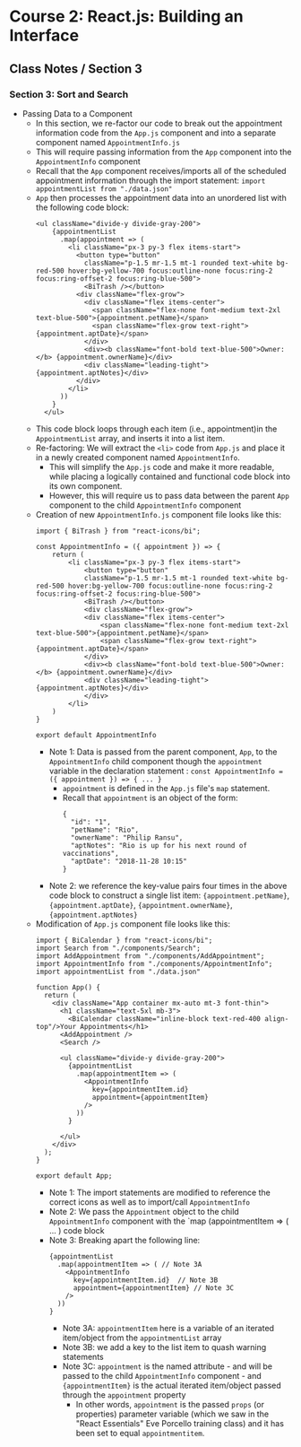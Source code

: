 # Course 2: React.js: Building an Interface
## Class Notes / Section 3

### Section 3: Sort and Search
- Passing Data to a Component
  - In this section, we re-factor our code to break out the appointment information code  from the `App.js` component and into a separate component named `AppointmentInfo.js`
  - This will require passing information from the `App` component into the `AppointmentInfo` component
  - Recall that the `App` component receives/imports all of the scheduled appointment information through the import statement: `import appointmentList from "./data.json"`
  - `App` then processes the appointment data into an unordered list with the following code block:
    ```
    <ul className="divide-y divide-gray-200">
        {appointmentList
          .map(appointment => (
            <li className="px-3 py-3 flex items-start">
              <button type="button"
                className="p-1.5 mr-1.5 mt-1 rounded text-white bg-red-500 hover:bg-yellow-700 focus:outline-none focus:ring-2 focus:ring-offset-2 focus:ring-blue-500">
                <BiTrash /></button>
              <div className="flex-grow">
                <div className="flex items-center">
                  <span className="flex-none font-medium text-2xl text-blue-500">{appointment.petName}</span>
                  <span className="flex-grow text-right">{appointment.aptDate}</span>
                </div>
                <div><b className="font-bold text-blue-500">Owner:</b> {appointment.ownerName}</div>
                <div className="leading-tight">{appointment.aptNotes}</div>
              </div>
            </li>
          ))
        }
      </ul>
      ```
  - This code block loops through each item (i.e., appointment)in the `AppointmentList` array, and inserts it into a list item.
  - Re-factoring: We will extract the `<li>` code from `App.js` and place it in a newly created component named `AppointmentInfo`.
    - This will simplify the `App.js` code and make it more readable, while placing a logically contained and functional code block into its own component.
    - However, this will require us to pass data between the parent `App` component to the child `AppointmentInfo` component
  - Creation of new `AppointmentInfo.js` component file looks like this:
    ```
    import { BiTrash } from "react-icons/bi";

    const AppointmentInfo = ({ appointment }) => {
        return (
            <li className="px-3 py-3 flex items-start">
                <button type="button"
                className="p-1.5 mr-1.5 mt-1 rounded text-white bg-red-500 hover:bg-yellow-700 focus:outline-none focus:ring-2 focus:ring-offset-2 focus:ring-blue-500">
                <BiTrash /></button>
                <div className="flex-grow">
                <div className="flex items-center">
                    <span className="flex-none font-medium text-2xl text-blue-500">{appointment.petName}</span>
                    <span className="flex-grow text-right">{appointment.aptDate}</span>
                </div>
                <div><b className="font-bold text-blue-500">Owner:</b> {appointment.ownerName}</div>
                <div className="leading-tight">{appointment.aptNotes}</div>
                </div>
            </li>
        )
    }

    export default AppointmentInfo
    ```
    - Note 1: Data is passed from the parent component, `App`, to the `AppointmentInfo` child component though the `appointment` variable in the declaration statement : `const AppointmentInfo = ({ appointment }) => { ... }`
      - `appointment` is defined in the `App.js` file's `map` statement.
      - Recall that `appointment` is an object of the form:
        ```
        {
          "id": "1",
          "petName": "Rio",
          "ownerName": "Philip Ransu",
          "aptNotes": "Rio is up for his next round of vaccinations",
          "aptDate": "2018-11-28 10:15"
        }
        ```
    - Note 2: we reference the key-value pairs four times in the above code block to construct a single list item: `{appointment.petName}`, `{appointment.aptDate}`, `{appointment.ownerName}`, `{appointment.aptNotes}`
  - Modification of `App.js` component file looks like this:
    ```
    import { BiCalendar } from "react-icons/bi";
    import Search from "./components/Search";
    import AddAppointment from "./components/AddAppointment";
    import AppointmentInfo from "./components/AppointmentInfo";
    import appointmentList from "./data.json"

    function App() {
      return (
        <div className="App container mx-auto mt-3 font-thin">
          <h1 className="text-5xl mb-3">
            <BiCalendar className="inline-block text-red-400 align-top"/>Your Appointments</h1>
          <AddAppointment />
          <Search />

          <ul className="divide-y divide-gray-200">
            {appointmentList
              .map(appointmentItem => (
                <AppointmentInfo 
                  key={appointmentItem.id}
                  appointment={appointmentItem}
                />
              ))
            }

          </ul>
        </div>
      );
    }

    export default App;
    ```
    - Note 1: The import statements are modified to reference the correct icons as well as to import/call `AppointmentInfo`
    - Note 2: We pass the `Appointment` object to the child `AppointmentInfo` component with the `map (appointmentItem => ( ... ) code block
    - Note 3: Breaking apart the following line:
      ```
      {appointmentList
        .map(appointmentItem => ( // Note 3A
          <AppointmentInfo 
            key={appointmentItem.id}  // Note 3B
            appointment={appointmentItem} // Note 3C
          />
        ))
      }
      ```
      - Note 3A: `appointmentItem` here is a variable of an iterated item/object from the `appointmentList` array
      - Note 3B: we add a key to the list item to quash warning statements
      - Note 3C: `appointment` is the named attribute - and will be passed to the child `AppointmentInfo` component - and `{appointmentItem}` is the actual iterated item/object passed through the `appointment` property
        - In other words, `appointment` is the passed `props` (or properties) parameter variable (which we saw in the "React Essentials" Eve Porcello training class) and it has been set to equal `appointmentitem`.
